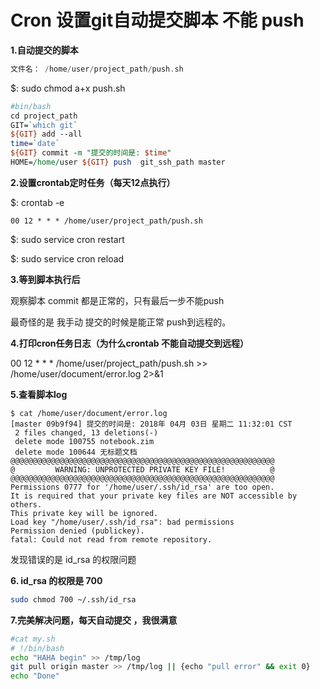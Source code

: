 # Cron 设置git自动提交脚本 不能 push



**1.自动提交的脚本**

```groovy
文件名： /home/user/project_path/push.sh
```

$: sudo chmod a+x push.sh

```perl
#bin/bash
cd project_path
GIT=`which git`
${GIT} add --all
time=`date`
${GIT} commit -m "提交的时间是: $time"
HOME=/home/user ${GIT} push  git_ssh_path master
```

**2.设置crontab定时任务（每天12点执行）**

$: crontab -e

```crystal
00 12 * * * /home/user/project_path/push.sh
```

$: sudo service cron restart

$: sudo service cron reload

**3.等到脚本执行后**

观察脚本 commit 都是正常的，只有最后一步不能push

最奇怪的是 我手动 提交的时候是能正常 push到远程的。

**4.打印cron任务日志（为什么crontab 不能自动提交到远程）**

00 12 * * * /home/user/project_path/push.sh >> /home/user/document/error.log 2>&1

**5.查看脚本log**

```vbscript
$ cat /home/user/document/error.log
[master 09b9f94] 提交的时间是: 2018年 04月 03日 星期二 11:32:01 CST
 2 files changed, 13 deletions(-)
 delete mode 100755 notebook.zim
 delete mode 100644 无标题文档
@@@@@@@@@@@@@@@@@@@@@@@@@@@@@@@@@@@@@@@@@@@@@@@@@@@@@@@@@@@
@         WARNING: UNPROTECTED PRIVATE KEY FILE!          @
@@@@@@@@@@@@@@@@@@@@@@@@@@@@@@@@@@@@@@@@@@@@@@@@@@@@@@@@@@@
Permissions 0777 for '/home/user/.ssh/id_rsa' are too open.
It is required that your private key files are NOT accessible by others.
This private key will be ignored.
Load key "/home/user/.ssh/id_rsa": bad permissions
Permission denied (publickey).
fatal: Could not read from remote repository.
```

发现错误的是 id_rsa 的权限问题

**6. id_rsa 的权限是 700**

``` bash
sudo chmod 700 ~/.ssh/id_rsa
```

**7.完美解决问题，每天自动提交 ，我很满意**





```bash
#cat my.sh
# !/bin/bash
echo "HAHA begin" >> /tmp/log
git pull origin master >> /tmp/log || {echo "pull error" && exit 0}
echo "Done"

```

